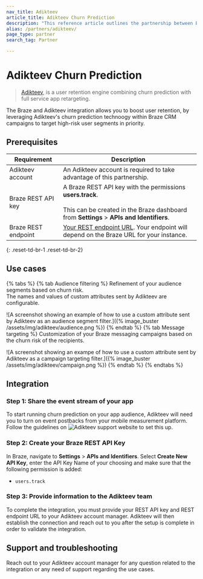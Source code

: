 ```yaml
---
nav_title: Adikteev
article_title: Adikteev Churn Prediction
description: "This reference article outlines the partnership between Braze and Adikteev, a user retention engine combining churn prediction with full service app retargeting"
alias: /partners/adikteev/
page_type: partner
search_tag: Partner

---
```


# Adikteev Churn Prediction

> [Adikteev](https://www.adikteev.com/churn-prediction), is a user retention engine combining churn prediction with full service app retargeting. 

The Braze and Adikteev integration allows you to boost user retention, by leveraging Adikteev's churn prediction technoogy within Braze CRM campaigns to target high-risk user segments in priority.

## Prerequisites

| Requirement | Description |
| --- | --- |
| Adikteev account | An Adikteev account is required to take advantage of this partnership. |
| Braze REST API key | A Braze REST API key with the permissions **users.track**.<br><br> This can be created in the Braze dashboard from **Settings** > **APIs and Identifiers**. |
| Braze REST endpoint | [Your REST endpoint URL]({{site.baseurl}}/developer_guide/rest_api/basics/#endpoints). Your endpoint will depend on the Braze URL for your instance. |
{: .reset-td-br-1 .reset-td-br-2}

## Use cases

{% tabs %}
{% tab Audience filtering %}
Refinement of your audience segments based on churn risk.<br> The names and values of custom attributes sent by Adikteev are configurable.

![A screenshot showing an example of how to use a custom attribute sent by Adikteev as an audience segment filter.]({% image_buster /assets/img/adikteev/audience.png %})
{% endtab %}
{% tab Message targeting %}
Customization of your Braze messaging campaigns based on the churn risk of the recipients.

![A screenshot showing an exampe of how to use a custom attribute sent by Adikteev as a campaign targeting filter.]({% image_buster /assets/img/adikteev/campaign.png %})
{% endtab %}
{% endtabs %}

## Integration

### Step 1: Share the event stream of your app

To start running churn prediction on your app audience, Adikteev will need you to turn on event postbacks from your mobile measurement platform. Follow the guidelines on ![Adikteev support website](https://help.adikteev.com/hc/en-us/sections/8185123408914-Data-stream-activation) to set this up.

### Step 2: Create your Braze REST API Key

In Braze, navigate to **Settings** > **APIs and Identifiers**. Select **Create New API Key**, enter the API Key Name of your choosing and make sure that the following permission is added:

- `users.track`

### Step 3: Provide information to the Adikteev team

To complete the integration, you must provide your REST API key and REST endpoint URL to your Adikteev account manager. Adikteev will then establish the connection and reach out to you after the setup is complete in order to validate the integration.

## Support and troubleshooting

Reach out to your Adikteev account manager for any question related to the integration or any need of support regarding the use cases.
